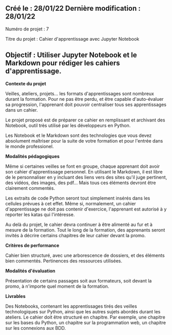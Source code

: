 Créé le : 28/01/22 
Dernière modification : 28/01/22
----------------------------------------------------------------------------------------------------------------------------------------------------------------------------

Numéro de projet : 7  <br>

Titre du projet : Cahier d'apprentissage avec Jupyter Notebook  <br>

Objectif : Utiliser Jupyter Notebook et le Markdown pour rédiger les cahiers d'apprentissage.
-----------------------------------------------------------------------------------------------------------------------------------------------------------------------------


**Contexte du projet**

Veilles, ateliers, projets... les formats d'apprentissages sont nombreux durant la formation. Pour ne pas être perdu, et être capable d'auto-évaluer sa progression, 
l'apprenant doit pouvoir centraliser tous ses apprentissages dans un cahier.

Le projet proposé est de préparer ce cahier en remplissant et archivant des Notebook, outil très utilisé par les développeurs en Python.

Les Notebook et le Markdown sont des technologies que vous devez absolument maîtriser pour la suite de votre formation et pour l'entrée dans le monde professionel.



**Modalités pédagogiques**

Même si certaines veilles se font en groupe, chaque apprenant doit avoir son cahier d'apprentissage personnel. En utilisant le Markdown, il est libre de le personnaliser 
en y incluant des liens vers des sites qu'il juge pertinent, des vidéos, des images, des pdf... Mais tous ces éléments devront être clairement commentés.

Les extraits de code Python seront tout simplement insérés dans les cellules prévues à cet effet. Même si, normalement, un cahier d'apprentissage ne doit pas contenir
d'exercice, l'apprenant est autorisé à y reporter les katas qui l'intéresse.

Au delà du projet, le cahier devra continuer à être alimenté au fur et à mesure de la formation. Tout le long de la formation, des apprenants seront invités à décrire 
certains chapitres de leur cahier devant la promo.


**Critères de performance**

Cahier bien structuré, avec une arborescence de dossiers, et des éléments bien commentés. Pertinences des ressources utilisées.


**Modalités d'évaluation**

Présentation de certains passages soit aux formateurs, soit devant la promo, à n'importe quel moment de la formation.


**Livrables**

Des Notebooks, contenant les apprentissages tirés des veilles technologiques sur Python, ainsi que les autres sujets abordés durant les ateliers.
Le cahier doit être structuré en chapitre. Par exemple, une chapitre sur les bases du Python, un chapitre sur la programmation web, un chapitre sur les connexions aux BDD.

